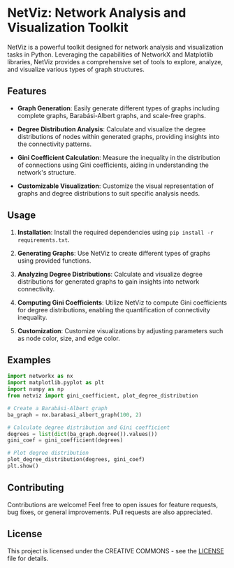 # NetViz: Network Analysis and Visualization Toolkit

NetViz is a powerful toolkit designed for network analysis and visualization tasks in Python. Leveraging the capabilities of NetworkX and Matplotlib libraries, NetViz provides a comprehensive set of tools to explore, analyze, and visualize various types of graph structures.

## Features

- **Graph Generation**: Easily generate different types of graphs including complete graphs, Barabási-Albert graphs, and scale-free graphs.
  
- **Degree Distribution Analysis**: Calculate and visualize the degree distributions of nodes within generated graphs, providing insights into the connectivity patterns.
  
- **Gini Coefficient Calculation**: Measure the inequality in the distribution of connections using Gini coefficients, aiding in understanding the network's structure.
  
- **Customizable Visualization**: Customize the visual representation of graphs and degree distributions to suit specific analysis needs.

## Usage

1. **Installation**: Install the required dependencies using `pip install -r requirements.txt`.
  
2. **Generating Graphs**: Use NetViz to create different types of graphs using provided functions.
  
3. **Analyzing Degree Distributions**: Calculate and visualize degree distributions for generated graphs to gain insights into network connectivity.
  
4. **Computing Gini Coefficients**: Utilize NetViz to compute Gini coefficients for degree distributions, enabling the quantification of connectivity inequality.
  
5. **Customization**: Customize visualizations by adjusting parameters such as node color, size, and edge color.

## Examples

```python
import networkx as nx
import matplotlib.pyplot as plt
import numpy as np
from netviz import gini_coefficient, plot_degree_distribution

# Create a Barabási-Albert graph
ba_graph = nx.barabasi_albert_graph(100, 2)

# Calculate degree distribution and Gini coefficient
degrees = list(dict(ba_graph.degree()).values())
gini_coef = gini_coefficient(degrees)

# Plot degree distribution
plot_degree_distribution(degrees, gini_coef)
plt.show()
```

## Contributing

Contributions are welcome! Feel free to open issues for feature requests, bug fixes, or general improvements. Pull requests are also appreciated.

## License

This project is licensed under the CREATIVE COMMONS - see the [LICENSE](LICENSE) file for details.
